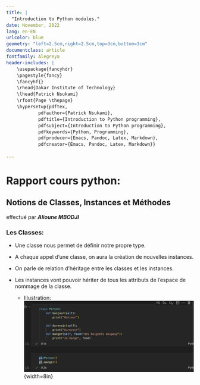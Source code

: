```yaml
---
title: |
  "Introduction to Python modules."
date: November, 2022
lang: en-EN
urlcolor: blue
geometry: "left=2.5cm,right=2.5cm,top=3cm,bottom=3cm"
documentclass: article
fontfamily: Alegreya
header-includes: |
    \usepackage{fancyhdr}
    \pagestyle{fancy}
    \fancyhf{}
    \rhead{Dakar Institute of Technology}
    \lhead{Patrick Nsukami}
    \rfoot{Page \thepage}
    \hypersetup{pdftex,
            pdfauthor={Patrick Nsukami},
            pdftitle={Introduction to Python programming},
            pdfsubject={Introduction to Python programming},
            pdfkeywords={Python, Programming},
            pdfproducer={Emacs, Pandoc, Latex, Markdown},
            pdfcreator={Emacs, Pandoc, Latex, Markdown}}
    
---
```

# Rapport cours python: 
## Notions de Classes, Instances et Méthodes
effectué par ***Alioune MBODJI***

### Les Classes:
- Une classe nous permet de définir notre propre type.
- A chaque appel d’une classe, on aura la création de nouvelles instances.
- On parle de relation d’héritage entre les classes et les instances.
- Les instances vont pouvoir hériter de tous les attributs de l’espace de nommage de la classe.

  - Illustration:
  ![](./img/img_class.png){width=8in} 


